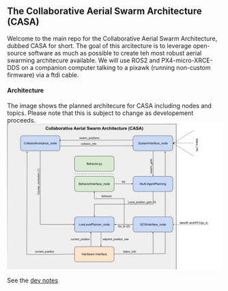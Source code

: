 ## The Collaborative Aerial Swarm Architecture (CASA) ##

Welcome to the main repo for the Collaborative Aerial Swarm Architecture, dubbed CASA for short. The goal of this arcitecture is to leverage open-source software as much as possible to create teh most robust aerial swarming architecure available. We will use ROS2 and PX4-micro-XRCE-DDS on a companion computer talking to a pixawk (running non-custom firmware) via a ftdi cable.

#### Architecture ####
The image shows the planned architecure for CASA including nodes and topics. Please note that this is subject to change as developement proceeds.
![architecture](docs/CASA_RQTGraph.jpg)

See the [dev notes](docs/dev.md) 

